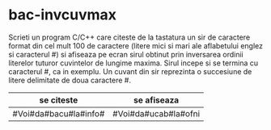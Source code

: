 # bac-invcuvmax
Scrieti un program C/C++ care citeste de la tastatura un sir de caractere format din cel mult 100 de caractere (litere mici si mari ale aflabetului englez si caracterul #) si afiseaza pe ecran sirul obtinut prin inversarea ordinii literelor tuturor cuvintelor de lungime maxima. Sirul incepe si se termina cu caracterul #, ca in exemplu. Un cuvant din sir reprezinta o succesiune de litere delimitate de doua caractere #.

| se citeste            | se afiseaza          |
|-----------------------|----------------------|
| #Voi#da#bacu#la#info# | #Voi#da#ucab#la#ofni |
